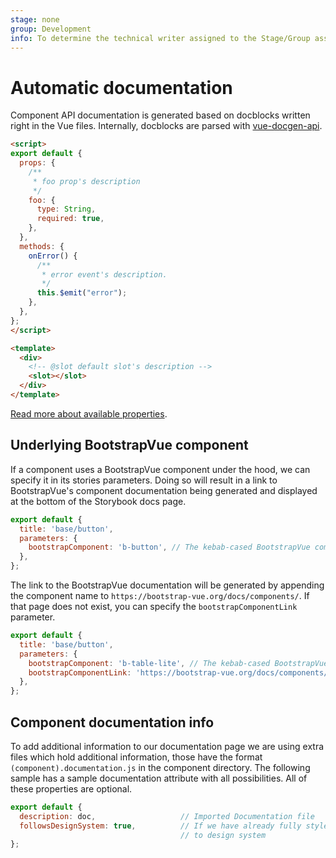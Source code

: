 ```yaml
---
stage: none
group: Development
info: To determine the technical writer assigned to the Stage/Group associated with this page, see https://about.gitlab.com/handbook/engineering/ux/technical-writing/#assignments
---
```


# Automatic documentation

Component API documentation is generated based on docblocks written right in the Vue files.
Internally, docblocks are parsed with [vue-docgen-api](https://vue-styleguidist.github.io/docs/Docgen.html).

```html
<script>
export default {
  props: {
    /**
     * foo prop's description
     */
    foo: {
      type: String,
      required: true,
    },
  },
  methods: {
    onError() {
      /**
       * error event's description.
       */
      this.$emit("error");
    },
  },
};
</script>

<template>
  <div>
    <!-- @slot default slot's description -->
    <slot></slot>
  </div>
</template>
```

[Read more about available properties](https://vue-styleguidist.github.io/docs/Documenting.html).

## Underlying BootstrapVue component

If a component uses a BootstrapVue component under the hood, we can specify it in its stories
parameters. Doing so will result in a link to BootstrapVue's component documentation being generated
and displayed at the bottom of the Storybook docs page.

```javascript
export default {
  title: 'base/button',
  parameters: {
    bootstrapComponent: 'b-button', // The kebab-cased BootstrapVue component name.
  },
};
```

The link to the BootstrapVue documentation will be generated by appending the component name to
`https://bootstrap-vue.org/docs/components/`. If that page does not exist, you can specify the
`bootstrapComponentLink` parameter.

```javascript
export default {
  title: 'base/button',
  parameters: {
    bootstrapComponent: 'b-table-lite', // The kebab-cased BootstrapVue component name.
    bootstrapComponentLink: 'https://bootstrap-vue.org/docs/components/table#light-weight-tables'
  },
};
```

## Component documentation info

To add additional information to our documentation page we are using extra files which hold
additional information, those have the format `(component).documentation.js` in the component
directory. The following sample has a sample documentation attribute with all possibilities.
All of these properties are optional.

```js
export default {
  description: doc,                   // Imported Documentation file
  followsDesignSystem: true,          // If we have already fully styled this component according
                                      // to design system
};
```
